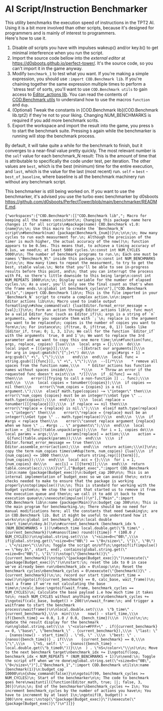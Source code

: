 # AI Script/Instruction Benchmarker

This utility benchmarks the execution speed of instructions in the TPT2 AI. Using it is a bit more involved than other scripts, because it's designed for programmers and is mainly of interest to programmers.<br>
Here's how to use it.
1. Disable _all_ scripts you have with impulses wakeup() and/or key.b() to get minimal interference when you run the script.
2. Import the source code bellow into the _external editor_ at https://d0sboots.github.io/perfect-tower/. It's the source code, so you can't import it in the game anyway.
3. Modify `benchmark_1` to test what you want. If you're making a simple expression, you should use `:import COD.Benchmark lib`. If you're chaining together the same expression multiple times to perform a 'stress test' of sorts, you'll want to use `COD.Benchmark utils` to gain access to [Editor_actions lib](../../Editor%20Actions%20lib/README.md). You can read the contents of [COD.Benchmark utils](COD.Benchmark%20utils.tpt2) to understand how to use the macros `function` and `dup`.
4. (Optional) Tweak the constants in [COD.Benchmark lib](COD.Benchmark lib.tpt2) if they're not to your liking. Changing NUM_BENCHMARKS is required if you add more benchmark scrits.
5. Export the workspace and import the result into the game, you press `b` to start the benchmark suite. Pressing `b` again while the benchmarker is running will stop the benchmark process.

By default, it will take quite a while for the benchmark to finish, but it converges to a near-final value pretty quickly. The most relevant number is the `self` value for each benchmark_N result: This is the amount of time that is attributable to specifically the code under test, per iteration. The other values are `best`, which is the best (minimum) time for the entire execution, and `last`, which is the value for the last (most recent) run. `self` = `best` - `best_of_baseline`, where baseline is all the benchmark machinery run without any benchmark script.

This benchmarker is still being worked on. If you want to use the benchmarker, it's advised you use the turbo exec benchmarker by d0sboots https://github.com/d0sboots/PerfectTower/blob/main/benchmarker/README.md.

```
{"workspaces":{"C0D.Benchmark":[["COD.Benchmark lib","; Macro for keeping all the names consistent\n; Changing this package name here changes it for all scripts\n#package(name) C0D.Benchmark v1.0:{name}\n;\n; Use this macro to create the `Benchmark_N` script\n#benchmark(num) {package(Benchmark_{num})}\n;\n\n;\n; How many cycles to run each measurment for.\n; Although the precision of the timer is much higher, the actual accuracy of the now()\n; function appears to be 0.5ms. This means that, to achieve a timing accuracy of 0.1us, we need\n; at least 5000 cycles.\n:const int NUM_CYCLES 5000\n\n; The number of benchmark programs to run.\n; Each one must be names \"Benchmark_N\" inside this package.\n:const int NUM_BENCHMARKS 1\n\n;\n; How many times to repeat the measurment, to try to get the best, stable value.\n; Note that you'll be able to see in-progress results before this point, and\n; that you can interrupt the process with F4, so there's little downside to this being large\n:const int NUM_REPEATS 1000\n\n;\n; Display variable for the number of elapsed cycles.\n; As a user, you'll only see the final count as that's when the frame ends.\n:global int benchmark_cycles\n"],["COD.Benchmark utils",":import COD.Benchmark lib\n; This is the file imported in your `Benchmark_N` script to create a complex action.\n\n:import Editor_actions lib\n\n; Macro used to inable output formatting\n#show_command(val) {lua(Editor.format_error_message = {val};)}\n\n; Form an action through Editor_actions lib\n; func must be a valid Editor_func (such as Editor_if)\n; args is a string of `n` arguments, where you separate them with `;`\n; replace is the argument you want to be replaced\n; copies is the number of copies you want to form\n;\n; For instance\n; if(true, 0, if(true, 0, 1)) looks like [Editor_if, true; 0; 1, 3, 1]\n; We call for the function `Editor_if` with the arguments `true, 0 and 1`\n; We want to replace the 3rd parameter and we want to copy this one more time;\n\n#function(func, args, replace, copies) {lua(\\\n  local args = {};\\\n  do\\\n    local input = [[{args}]];\\\n    --[[Extract our arguments]]\\\n    for arg in input:gmatch(\"[^;]+\") do\\\n      args[#args + 1] = arg:gsub(\" +\", \"\");\\\n    end\\\n  end\\\n  local func = string.gsub([[{func}]], \" +\", \"\");\\\n  --[[/*\\\n    * remove all spaces from the function name,\\\n    * Editor_actions has function names without spaces inside\\\n    *\\\n    * Throw an error if the requested func doesn't exist\\\n  */]]\\\n  if _G[func] == nil then\\\n    error([[Trying to call a non-function ]] .. func);\\\n  end\\\n  \\\n  local copies = tonumber({copies});\\\n  if copies == nil then\\\n    error(\"num_copies = {copies} is a nil argument.\");\\\n  elseif math.type(copies) ~= \"integer\" then\\\n    error(\"num_copes {copies} must be an integer!\\nGot type \" .. math.type(copies));\\\n  end\\\n  \\\n  local replace = tonumber([[{replace}]]);\\\n  if replace == nil then\\\n    error(\"replace = {replace} is nil.\");\\\n  elseif math.type(replace) ~= \"integer\" then\\\n    error(\"replace = {replace} must be an integer!\\nGot type \" .. math.type(replace))\\\n  end\\\n  \\\n  if #args < replace then\\\n    error(\"cannot replace argument {replace} when we have \" .. #args .. \" arguments\");\\\n  end\\\n  local action = _G[func](table.unpack(args));\\\n  for i = 1, copies do\\\n    local params = args;\\\n    params[replace] = action;\\\n    action = _G[func](table.unpack(params));\\\n  end\\\n  \\\n  if Editor.format_error_message == true then\\\n    Editor.assemble_error(action);\\\n  end\\\n  return action;\\\n)}\n\n; copy the term num_copies times\n#dup(term, num_copies) {lua(\\\n  if {num_copies} <= 1000 then\\\n    return string.rep([[{term}]], {num_copies});\\\n  end\\\n  local acc = {};\\\n  for i = 1, {num_copies} do\\\n    acc[i] = [[{term}]];\\\n  end\\\n  return table.concat(acc);\\\n)}\n"],["Budget_exec",":import COD.Benchmark lib\n:name {package(Budget_exec)}\n:budget_cap 200\n\n; This is an internal implementation of budget_exec so we can avoid the\n; extra checks needed to make to ensure that the package is working properly\nstop(impulse())\n;\n; This is standard for working with the budget system\n; We stop the script that started us to remove it from the execution queue and then\n; we call it to add it back to the execution queue\n;\nexecute(impulse())\n"],["Main",":import COD.Benchmark lib\n:name {package(Main)}\n:budget_cap 300\n\n; This is the main program for benchmarking.\n; There should be no need for manual modifications here; all the constants that need tweaking\n; are in COD.Benchmark lib. But it might be useful to understand how it works\n\n:global int benchmark_idx\n:local double start_time\n\nkey.b()\n\n#current_benchmark (benchmark_idx % (NUM_BENCHMARKS + 1))\n#bench_time local.double.get(\"b_time\" . {current_benchmark})\n#nanos(time) round(({time}) * (100.0 / NUM_CYCLES))\n\nglobal.string.set(\\\n  \"<size=0>c^0B\",\\\n  if(global.string.get(\"<size=0>c^0B\") == \"0</size>\", \"1\", \"0\") . \"</size>\"\\\n)\n; Toggle the script on/off\n;\ngotoif(if(impulse() == \"key.b\", start, end), contains(global.string.get(\"<size=0>c^0B\"), \"1\"))\nstop(\"{benchmark()}\" . {current_benchmark})\nstop(\"{package(Budget_exec)}\")\nexecute(\"{package(Budget_exec)}\")\n\nstart:\n; reset the idx to 0 in case we've already been run\nbenchmark_idx = 0\nloop:\n\n; Reset the benchmark cycles\nbenchmark_cycles = 0\nexecute(\"{benchmark()}\" . {current_benchmark})\n;\n; record our start time\nstart_time = now()\n\ngoto(if({current_benchmark} == 0, calc_base, wait_frame))\n; wait a frame if we're not calculating the base time\n;\ncalc_base:\ngotoif(wait_frame, benchmark_cycles == NUM_CYCLES)\n; Calculate the base payload i.e how much time it takes to\n; reach NUM_CYCLES without anything extra\nbenchmark_cycles += 1\ngotoif(calc_base, budget() > 200)\n\nwait_frame:\n; and trigger a waitframe to start the benchmark process\nwaitframe()\n\nlocal.double.set(\\\n  \"b_time\" . {current_benchmark},\\\n  min(\\\n    now() - start_time,\\\n    if({bench_time} == 0.0, 1.0 / 0.0, {bench_time})\\\n  )\\\n)\n;\n; Update the result display for the benchmark run\nglobal.string.set(\\\n  \"<color=#FFF>\" . if({current_benchmark} == 0, \"base\", \"benchmark_\" . {current_benchmark}),\\\n  \"last: \" . {nanos(now() - start_time)} . \"nS, \" .\\\n  \"best: \" . {nanos({bench_time})} . if(\\\n    {current_benchmark} == 0,\\\n    \"\",\\\n    \"nS, self: \" . {nanos({bench_time} - local.double.get(\"b_time0\"))}\\\n  ) . \"nS</color>\"\\\n)\n\n; Move to the next benchmark target\nbenchmark_idx += 1\ngotoif(loop, benchmark_idx < NUM_REPEATS * (NUM_BENCHMARKS + 1))\n\nend:\n; Toggle the script off when we're done\nglobal.string.set(\"<size=0>c^0B\", \"0</size>\")"],["Benchmark_1",":import COD.Benchmark utils\n:name {benchmark(1)}\n:budget_cap 10000\n\n{show_command(false)}\n\ngotoif(99, benchmark_cycles >= NUM_CYCLES)\n; Start of the benchmarker\n\n; The code to benchmark goes here\nwaituntil({function(Editor_math, true; ||; false, 3, 30)})\n\n;\n; End of the benchmarker\nbenchmark_cycles += 1\n; You increment benchmark_cycles by the number of actions you have\n; You have to increment by at least 1\n;\ngotoif(0, budget() > 200)\nre_exec:\nstop(\"{package(Budget_exec)}\")\nexecute(\"{package(Budget_exec)}\")\n"]]}}
```
